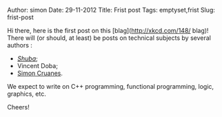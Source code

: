 Author: simon
Date: 29-11-2012
Title: Frist post
Tags: emptyset,frist
Slug: frist-post

Hi there, here is the first post on this [blag](http://xkcd.com/148/ blag)! There will (or should, at least) be posts on technical
subjects by several authors : 

- [_Shuba_](http://shuba.cedeela.fr/);
- Vincent Doba;
- [Simon Cruanes](http://cedeela.fr/~simon/).

We expect to write on C++ programming, functional programming, logic, graphics, etc.

Cheers!
